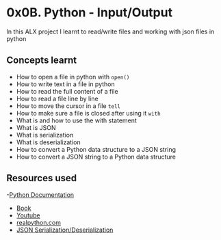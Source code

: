 # 0x0B. Python - Input/Output

In this ALX  project I learnt to read/write files and working with json files in python

## Concepts learnt
- How to open a file in python with `open()`
- How to write text in a file in python
- How to read the full content of a file
- How to read a file line by line
- How to move the cursor in a file `tell`
- How to make sure a file is closed after using it `with`
- What is and how to use the with statement
- What is JSON
- What is serialization
- What is deserialization
- How to convert a Python data structure to a JSON string
- How to convert a JSON string to a Python data structure


## Resources used
-[Python Documentation](https://docs.python.org/3/tutorial/inputoutput.html#reading-and-writing-files)
- [Book](https://automatetheboringstuff.com/)
- [Youtube](https://www.youtube.com/watch?v=EukxMIsNeqU)
- [realpython.com](https://realpython.com/lessons/python-unicode-overview/)
- [JSON Serialization/Deserialization](https://realpython.com/python-json/)
